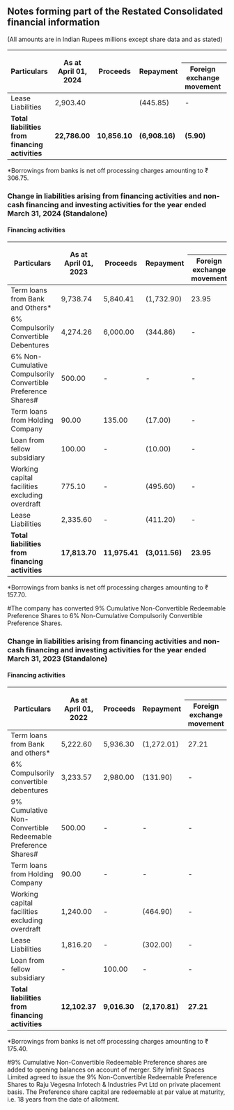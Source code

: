 ## Notes forming part of the Restated Consolidated financial information

(All amounts are in Indian Rupees millions except share data and as stated)

<table><thead><tr><th rowspan="2">Particulars</th><th rowspan="2">As at<br>April 01,<br>2024</th><th rowspan="2">Proceeds</th><th rowspan="2">Repayment</th><th colspan="4">Non cash movement</th><th rowspan="2">As at<br>March 31,<br>2025</th></tr><tr><th>Foreign<br>exchange<br>movement</th><th>Re-<br>classification</th><th>Interest</th><th>Net of<br>Additions /<br>(Deletions)</th></tr></thead><tbody><tr><td>Lease Liabilities</td><td>2,903.40</td><td></td><td>(445.85)</td><td>-</td><td>-</td><td>279.29</td><td>287.10</td><td>3,023.94</td></tr><tr><td><strong>Total liabilities from financing<br>activities</strong></td><td><strong>22,786.00</strong></td><td><strong>10,856.10</strong></td><td><strong>(6,908.16)</strong></td><td><strong>(5.90)</strong></td><td><strong>(1,089.00)</strong></td><td><strong>279.29</strong></td><td><strong>287.10</strong></td><td><strong>26,205.43</strong></td></tr></tbody></table>

*Borrowings from banks is net off processing charges amounting to ₹ 306.75.

### Change in liabilities arising from financing activities and non-cash financing and investing activities for the year ended March 31, 2024 (Standalone)

#### Financing activities

<table><thead><tr><th rowspan="2">Particulars</th><th rowspan="2">As at<br>April 01,<br>2023</th><th rowspan="2">Proceeds</th><th rowspan="2">Repayment</th><th colspan="4">Non cash movement</th><th rowspan="2">As at<br>March 31,<br>2024</th></tr><tr><th>Foreign<br>exchange<br>movement</th><th>Re-<br>classification</th><th>Interest</th><th>Net of<br>Additions /<br>(Deletions)</th></tr></thead><tbody><tr><td>Term loans from Bank and Others*</td><td>9,738.74</td><td>5,840.41</td><td>(1,732.90)</td><td>23.95</td><td>(32.60)</td><td>-</td><td>-</td><td>13,837.60</td></tr><tr><td>6% Compulsorily Convertible<br>Debentures</td><td>4,274.26</td><td>6,000.00</td><td>(344.86)</td><td>-</td><td>(4,461.90)</td><td>-</td><td>-</td><td>5,467.50</td></tr><tr><td>6% Non-Cumulative Compulsorily<br>Convertible Preference Shares#</td><td>500.00</td><td>-</td><td>-</td><td>-</td><td>(500.00)</td><td>-</td><td>-</td><td>-</td></tr><tr><td>Term loans from Holding Company</td><td>90.00</td><td>135.00</td><td>(17.00)</td><td>-</td><td>-</td><td>-</td><td>-</td><td>208.00</td></tr><tr><td>Loan from fellow subsidiary</td><td>100.00</td><td>-</td><td>(10.00)</td><td>-</td><td>-</td><td>-</td><td>-</td><td>90.00</td></tr><tr><td>Working capital facilities excluding<br>overdraft</td><td>775.10</td><td>-</td><td>(495.60)</td><td>-</td><td>-</td><td>-</td><td>-</td><td>279.50</td></tr><tr><td>Lease Liabilities</td><td>2,335.60</td><td>-</td><td>(411.20)</td><td>-</td><td>-</td><td>270.10</td><td>708.90</td><td>2,903.40</td></tr><tr><td><strong>Total liabilities from financing<br>activities</strong></td><td><strong>17,813.70</strong></td><td><strong>11,975.41</strong></td><td><strong>(3,011.56)</strong></td><td><strong>23.95</strong></td><td><strong>(4,994.50)</strong></td><td><strong>270.10</strong></td><td><strong>708.90</strong></td><td><strong>22,786.00</strong></td></tr></tbody></table>

*Borrowings from banks is net off processing charges amounting to ₹ 157.70.

#The company has converted 9% Cumulative Non-Convertible Redeemable Preference Shares to 6% Non-Cumulative Compulsorily Convertible Preference Shares.

### Change in liabilities arising from financing activities and non-cash financing and investing activities for the year ended March 31, 2023 (Standalone)

#### Financing activities

<table><thead><tr><th rowspan="2">Particulars</th><th rowspan="2">As at<br>April 01,<br>2022</th><th rowspan="2">Proceeds</th><th rowspan="2">Repayment</th><th colspan="4">Non cash movement</th><th rowspan="2">As at<br>March 31,<br>2023</th></tr><tr><th>Foreign<br>exchange<br>movement</th><th>Re-<br>classification</th><th>Interest</th><th>Net of<br>Additions /<br>(Deletions)</th></tr></thead><tbody><tr><td>Term loans from Bank and others*</td><td>5,222.60</td><td>5,936.30</td><td>(1,272.01)</td><td>27.21</td><td>(175.36)</td><td>-</td><td>-</td><td>9,738.74</td></tr><tr><td>6% Compulsorily convertible<br>debentures</td><td>3,233.57</td><td>2,980.00</td><td>(131.90)</td><td>-</td><td>(1,807.41)</td><td>-</td><td>-</td><td>4,274.26</td></tr><tr><td>9% Cumulative Non-Convertible<br>Redeemable Preference Shares#</td><td>500.00</td><td>-</td><td>-</td><td>-</td><td>-</td><td>-</td><td>-</td><td>500.00</td></tr><tr><td>Term loans from Holding Company</td><td>90.00</td><td>-</td><td>-</td><td>-</td><td>-</td><td>-</td><td>-</td><td>90.00</td></tr><tr><td>Working capital facilities excluding<br>overdraft</td><td>1,240.00</td><td>-</td><td>(464.90)</td><td>-</td><td>-</td><td>-</td><td>-</td><td>775.10</td></tr><tr><td>Lease Liabilities</td><td>1,816.20</td><td>-</td><td>(302.00)</td><td>-</td><td>-</td><td>207.30</td><td>614.10</td><td>2,335.60</td></tr><tr><td>Loan from fellow subsidiary</td><td>-</td><td>100.00</td><td>-</td><td>-</td><td>-</td><td>-</td><td>-</td><td>100.00</td></tr><tr><td><strong>Total liabilities from financing<br>activities</strong></td><td><strong>12,102.37</strong></td><td><strong>9,016.30</strong></td><td><strong>(2,170.81)</strong></td><td><strong>27.21</strong></td><td><strong>(1,982.77)</strong></td><td><strong>207.30</strong></td><td><strong>614.10</strong></td><td><strong>17,813.70</strong></td></tr></tbody></table>

*Borrowings from banks is net off processing charges amounting to ₹ 175.40.

#9% Cumulative Non-Convertible Redeemable Preference shares are added to opening balances on account of merger. Sify Infinit Spaces Limited agreed to issue the 9% Non-Convertible Redeemable Preference Shares to Raju Vegesna Infotech & Industries Pvt Ltd on private placement basis. The Preference share capital are redeemable at par value at maturity, i.e. 18 years from the date of allotment.